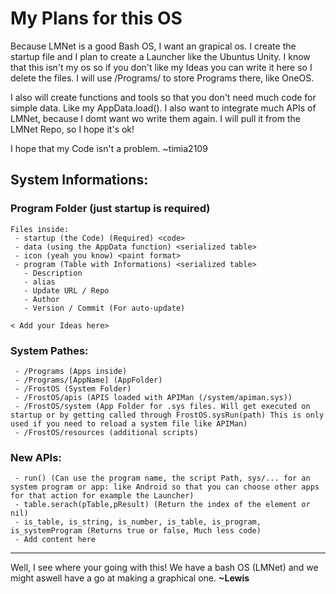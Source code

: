# My Plans for this OS
Because LMNet is a good Bash OS, I want an grapical os. I create the startup file and I plan to create a Launcher like the Ubuntus Unity.
I know that this isn't my os so if you don't like my Ideas you can write it here so I delete the files. 
I will use /Programs/<Name> to store Programs there, like OneOS. 

I also will create functions and tools so that you don't need much code for simple data. Like my AppData.load(). 
I also want to integrate much APIs of LMNet, because I domt want wo write them again. I will pull it from the LMNet Repo, so I hope it's ok!

I hope that my Code isn't a problem. 
~timia2109

## System Informations:

### Program Folder (just startup is required)
```
Files inside:
 - startup (the Code) (Required) <code>
 - data (using the AppData function) <serialized table>
 - icon (yeah you know) <paint format>
 - program (Table with Informations) <serialized table>
   - Description
   - alias
   - Update URL / Repo
   - Author
   - Version / Commit (For auto-update)
   
< Add your Ideas here>
```

### System Pathes:
```
 - /Programs (Apps inside)
 - /Programs/[AppName] (AppFolder)
 - /FrostOS (System Folder)
 - /FrostOS/apis (APIS loaded with APIMan (/system/apiman.sys))
 - /FrostOS/system (App Folder for .sys files. Will get executed on startup or by getting called through FrostOS.sysRun(path) This is only used if you need to reload a system file like APIMan)
 - /FrostOS/resources (additional scripts)
```

### New APIs:
```
 - run() (Can use the program name, the script Path, sys/... for an system program or app: like Android so that you can choose other apps for that action for example the Launcher)
 - table.serach(pTable,pResult) (Return the index of the element or nil)
 - is_table, is_string, is_number, is_table, is_program, is_systemProgram (Returns true or false, Much less code)
 - Add content here
 ```
 
---
Well,
I see where your going with this!
We have a bash OS (LMNet) and we might aswell have a go at making a graphical one.
**~Lewis**
